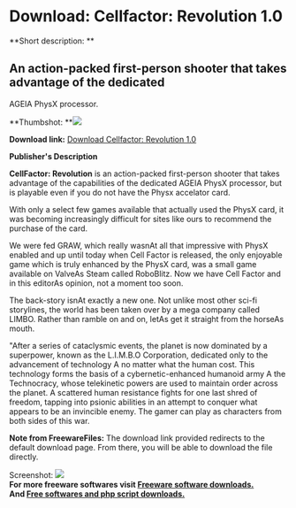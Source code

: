 # Download: Cellfactor: Revolution 1.0

**Short description: **

## An action-packed first-person shooter that takes advantage of the dedicated
AGEIA PhysX processor.

  
**Thumbshot: **![](http://www.freewarefiles.com/screenshot/cellfactorrev_md.jpg)   
  
**Download link:** [Download Cellfactor: Revolution 1.0](http://freesoftwares.boysofts.com/Cellfactor-Revolution_program_32718.html)  
  

**Publisher's Description**  
  

**CellFactor: Revolution** is an action-packed first-person shooter that takes advantage of the capabilities of the dedicated AGEIA PhysX processor, but is playable even if you do not have the Physx accelator card. 

With only a select few games available that actually used the PhysX card, it
was becoming increasingly difficult for sites like ours to recommend the
purchase of the card.

We were fed GRAW, which really wasnAt all that impressive with PhysX enabled
and up until today when Cell Factor is released, the only enjoyable game which
is truly enhanced by the PhysX card, was a small game available on ValveAs
Steam called RoboBlitz. Now we have Cell Factor and in this editorAs opinion,
not a moment too soon.

The back-story isnAt exactly a new one. Not unlike most other sci-fi
storylines, the world has been taken over by a mega company called LIMBO.
Rather than ramble on and on, letAs get it straight from the horseAs mouth.

"After a series of cataclysmic events, the planet is now dominated by a
superpower, known as the L.I.M.B.O Corporation, dedicated only to the
advancement of technology A no matter what the human cost. This technology
forms the basis of a cybernetic-enhanced humanoid army A the Technocracy,
whose telekinetic powers are used to maintain order across the planet. A
scattered human resistance fights for one last shred of freedom, tapping into
psionic abilities in an attempt to conquer what appears to be an invincible
enemy. The gamer can play as characters from both sides of this war.

**Note from FreewareFiles:** The download link provided redirects to the default download page. From there, you will be able to download the file directly.

  
  
Screenshot: ![](http://www.freewarefiles.com/screenshot/cellfactorrev.jpg)  
**For more freeware softwares visit [Freeware software downloads.](http://freesoftwares.boysofts.com/)**   
**And [Free softwares and php script downloads.](http://www.boysofts.com/)**

